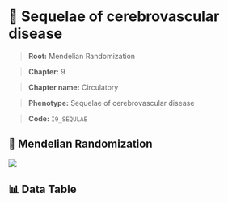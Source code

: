 # 🧪 Sequelae of cerebrovascular disease

> **Root:** Mendelian Randomization

> **Chapter:** 9  

> **Chapter name:** Circulatory

> **Phenotype:** Sequelae of cerebrovascular disease  

> **Code:** `I9_SEQULAE`

## 🧬 Mendelian Randomization  

<img src="/MR/Figures/Forward/I9_SEQULAE.png"/>

## 📊 Data Table

<CsvTableMRF src="/MR/Data/Forward/I9_SEQULAE.csv"/>
